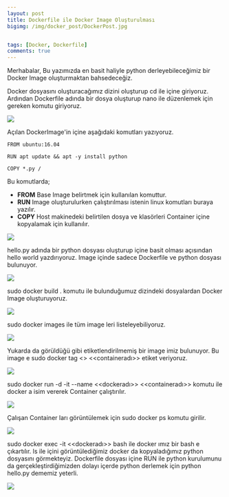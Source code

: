 ```yaml
---
layout: post
title: Dockerfile ile Docker Image Oluşturulması
bigimg: /img/docker_post/DockerPost.jpg


tags: [Docker, Dockerfile]
comments: true
---
```



Merhabalar,
Bu yazımızda en basit haliyle python derleyebileceğimiz bir Docker Image oluşturmaktan bahsedeceğiz.

Docker dosyasını oluşturacağımız dizini oluşturup cd ile içine giriyoruz. Ardından Dockerfile adında bir dosya oluşturup nano ile düzenlemek için gereken komutu giriyoruz.

![](http://yazicielif.github.io/img/docker_post/docker_post_1.png)

Açılan DockerImage'in içine aşağıdaki komutları yazıyoruz.

~~~
FROM ubuntu:16.04

RUN apt update && apt -y install python

COPY *.py / 
~~~

Bu komutlarda;
- **FROM** Base Image belirtmek için kullanılan komuttur.
- **RUN**  Image oluşturulurken çalıştırılması istenin linux komutları buraya yazılır.
- **COPY** Host makinedeki belirtilen dosya ve klasörleri Container içine kopyalamak için kullanılır.

![](http://yazicielif.github.io/img/docker_post/docker_post_2.png)

hello.py adında bir python dosyası oluşturup içine basit olması açısından hello world yazdırıyoruz. Image içinde sadece Dockerfile ve python dosyası bulunuyor. 

![](http://yazicielif.github.io/img/docker_post/docker_post_3.png)

sudo docker build . komutu ile bulunduğumuz dizindeki dosyalardan Docker Image oluşturuyoruz. 

![](http://yazicielif.github.io/img/docker_post/docker_post_4.png)

sudo docker images ile tüm image leri listeleyebiliyoruz.

![](http://yazicielif.github.io/img/docker_post/docker_post_5.png)

Yukarda da görüldüğü gibi etiketlendirilmemiş bir image imiz bulunuyor. Bu image e sudo docker tag <<Image ID>>  <<containeradı>> etiket veriyoruz.

![](http://yazicielif.github.io/img/docker_post/docker_post_6.png)

sudo docker run -d -it --name <<dockeradı>> <<containeradı>> komutu ile  docker a isim vererek Container çalıştırılır. 

![](http://yazicielif.github.io/img/docker_post/docker_post_7.png)

Çalışan Container ları görüntülemek için sudo docker ps komutu girilir.

![](http://yazicielif.github.io/img/docker_post/docker_post_8.png)

sudo docker exec -it <<dockeradı>> bash ile docker ımız bir bash e çıkartılır. ls ile içini görüntülediğimiz docker da kopyaladığımız python dosyasını görmekteyiz. Dockerfile dosyası içine RUN ile python kurulumunu da gerçekleştirdiğimizden dolayı içerde python derlemek için python hello.py dememiz yeterli.

![](http://yazicielif.github.io/img/docker_post/docker_post_9.png)


